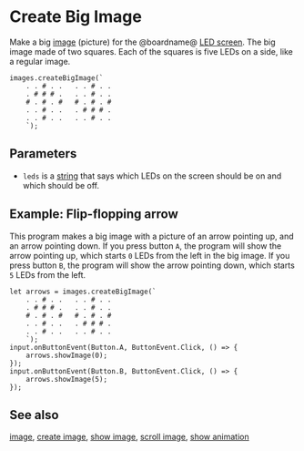 # Create Big Image

Make a big [image](/reference/images/image) (picture) for the @boardname@
[LED screen](/device/screen). The big image made of two squares.
Each of the squares is five LEDs on a side, like a regular image.

```sig
images.createBigImage(`
    . . # . .   . . # . .
    . # # # .   . . # . .
    # . # . #   # . # . #
    . . # . .   . # # # .
    . . # . .   . . # . .
    `);
```

## Parameters

* ``leds`` is a [string](/types/string) that says which LEDs
on the screen should be on and which should be off.


## Example: Flip-flopping arrow

This program makes a big image with a picture of an arrow pointing up,
and an arrow pointing down.  If you press button `A`, the program will
show the arrow pointing up, which starts `0` LEDs from the left in the
big image.  If you press button `B`, the program will show the arrow
pointing down, which starts `5` LEDs from the left.

```blocks
let arrows = images.createBigImage(`
    . . # . .   . . # . .
    . # # # .   . . # . .
    # . # . #   # . # . #
    . . # . .   . # # # .
    . . # . .   . . # . .
    `);
input.onButtonEvent(Button.A, ButtonEvent.Click, () => {
    arrows.showImage(0);
});
input.onButtonEvent(Button.B, ButtonEvent.Click, () => {
    arrows.showImage(5);
});
```

## See also

[image](/reference/images/image),
[create image](/reference/images/create-image),
[show image](/reference/images/show-image),
[scroll image](/reference/images/scroll-image), [show animation](/reference/basic/show-animation)
